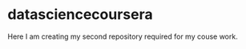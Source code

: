 datasciencecoursera
===================

Here I am creating my second repository required for my couse work.
